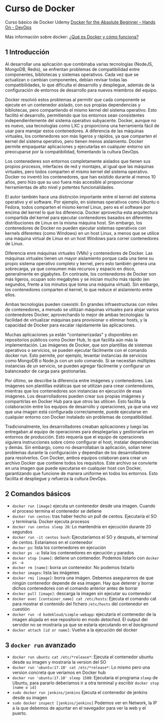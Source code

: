 # Curso de Docker

Curso básico de Docker Udemy [Docker for the Absolute Beginner - Hands On - DevOps](https://www.udemy.com/course/learn-docker/)

Más información sobre docker: [¿Qué es Docker y cómo funciona?](https://www.redhat.com/es/topics/containers/what-is-docker)

## 1 Introducción

Al desarrollar una aplicación que combinaba varias tecnologías (NodeJS, MongoDB, Redis), se enfrentan problemas de compatibilidad entre componentes, bibliotecas y sistemas operativos. Cada vez que se actualizan o cambian componentes, debían revisar todas las compatibilidades, lo que dificulta el desarrollo y despliegue, además de la configuración de entornos de desarrollo para nuevos miembros del equipo.

Docker resolvió estos problemas al permitir que cada componente se ejecute en un contenedor aislado, con sus propias dependencias y bibliotecas, pero compartiendo el mismo kernel del sistema operativo. Esto facilitó el desarrollo, permitiendo que los entornos sean consistentes independientemente del sistema operativo subyacente. Docker, aunque no es nuevo, usa tecnologías como LXC y proporciona una herramienta fácil de usar para manejar estos contenedores. A diferencia de las máquinas virtuales, los contenedores son más ligeros y rápidos, ya que comparten el kernel del sistema operativo, pero tienen menos aislamiento. Docker permite empaquetar aplicaciones y ejecutarlas en cualquier entorno sin preocuparse por la compatibilidad, fomentando la cultura DevOps.

Los contenederes son entornos completamente aislados que tienen sus propios procesos, interfaces de red y montajes, al igual que las máquinas virtuales, pero todos comparten el mismo kernel del sistema operativo. Docker no inventó los contenedores, que han existido durante al menos 10 años, pero hizo que su uso fuera más accesible al proporcionar herramientas de alto nivel y potentes funcionalidades.

El autor también hace una distinción importante entre el kernel del sistema operativo y el software. Por ejemplo, en sistemas operativos como Ubuntu o Fedora, todos comparten el mismo kernel Linux, pero es el software por encima del kernel lo que los diferencia. Docker aprovecha esta arquitectura compartida del kernel para ejecutar contenedores basados en diferentes distribuciones de Linux en la misma máquina host. Sin embargo, los contenedores de Docker no pueden ejecutar sistemas operativos con kernels diferentes (como Windows) en un host Linux, a menos que se utilice una máquina virtual de Linux en un host Windows para correr contenedores de Linux.

Diferencia enre máquinas virtuales (VMs) y contenedores de Docker. Las máquinas virtuales tienen un mayor aislamiento porque cada una tiene su propio sistema operativo completo y kernel, pero esto también genera una sobrecarga, ya que consumen más recursos y espacio en disco, generalmente en gigabytes. En contraste, los contenedores de Docker son más ligeros, ocupan solo megabytes y se inician mucho más rápido (en segundos, frente a los minutos que toma una máquina virtual). Sin embargo, los contenedores comparten el kernel, lo que reduce el aislamiento entre ellos.

Ambas tecnologías pueden coexistir. En grandes infraestructuras con miles de contenedores, a menudo se utilizan máquinas virtuales para alojar varios contenedores Docker, aprovechando lo mejor de ambas tecnologías: la facilidad de virtualizar máquinas para provisionar o eliminar hosts, y la capacidad de Docker para escalar rápidamente las aplicaciones.

Muchas aplicaciones ya están "containerizadas" y disponibles en repositorios públicos como Docker Hub, lo que facilita aún más la implementación. Las imágenes de Docker, que son plantillas de sistemas operativos o servicios, se pueden ejecutar fácilmente con el comando docker run. Esto permite, por ejemplo, levantar instancias de servicios como MongoDB o Node.js con un solo comando. Si se necesitan múltiples instancias de un servicio, se pueden agregar fácilmente y configurar un balanceador de carga para gestionarlas.

Por último, se describe la diferencia entre imágenes y contenedores. Las imágenes son plantillas estáticas que se utilizan para crear contenedores, mientras que los contenedores son instancias en ejecución de esas imágenes. Los desarrolladores pueden crear sus propias imágenes y compartirlas en Docker Hub para que otros las utilicen. Esto facilita la colaboración entre los equipos de desarrollo y operaciones, ya que una vez que una imagen está configurada correctamente, puede ejecutarse en cualquier entorno con Docker instalado sin problemas de compatibilidad.

Tradicionalmente, los desarrolladores creaban aplicaciones y luego las entregaban al equipo de operaciones para desplegarlas y gestionarlas en entornos de producción. Esto requería que el equipo de operaciones siguiera instrucciones sobre cómo configurar el host, instalar dependencias y demás. Sin embargo, como no desarrollaban la aplicación, solían tener problemas durante la configuración y dependían de los desarrolladores para resolverlos. Con Docker, ambos equipos colaboran para crear un archivo Docker que contiene todos los requisitos. Este archivo se convierte en una imagen que puede ejecutarse en cualquier host con Docker, garantizando que funcione de manera uniforme en todos los entornos. Esto facilita el despliegue y refuerza la cultura DevOps.

## 2 Comandos básicos

- `docker run [image]` ejecuta un contenedor desde una imagen. Cuando el proceso termina el contenedor se detiene
- `docker run centos`: tras haber hecho un pull de centos. Ejecutaría el SO y terminaría. Docker ejecuta procesos
- `docker run centos sleep 20`: Lo mantendría en ejecución durante 20 segundos
- `docker run -it centos bash`: Ejecutaríamos el SO y después, el terminal de centos. Estaríamos en el contenedor
- `docker ps`: lista los contenedores en ejecución
- `docker ps -a`: lista los contenedores en ejecución y parados
- `docker stop [name]`: detiene un contenedor. Podemos listarlo con `docker ps -a`
- `docker rm [name]`: borra un contenedor. No podemos listarlo
- `docker images`: lista las imágenes
- `docker rmi [image]`: borra una imágen. Debemos asegurarnos de que ningún contenedor depende de esa imagen. Hay que detener y borrar dichos contenedores con el comando anterior antes de borrar
- `docker pull [image]`: descarga la imagen sin ejecutar su contenedor
- `docker exec [container_name] cat /etc/hosts`: Ejecuta el comando cat para mostrar el contenido del fichero `/etc/hosts` del contenedor en cuestión
- `docker run -d kodekloud/simple-webapp`: ejecutaría el contenedor de la imagen alojada en ese repositorio en modo _detached_. El output del servidor no se mostraría ya que se estaría ejecutando en el _background_
- `docker attach [id or name]`: Vuelve a la ejecución del docker

## 3 `docker run` avanzado

- `docker run ubuntu cat /etc/*release*`: Ejecuta el contenedor ubuntu desde su imagen y mostraría la version del SO
- `docker run 'ubuntu:17.10' cat /etc/*release*`: Lo mismo pero una version concreta que veríamos en Docker hub
- `docker run 'ubuntu:17.10' sleep 1500`: Ejecutaria el programa `sleep` de Ubuntu, para pararlo deberíamos ir a otra terminal y escribir `docker stop [name o id]`
- `sudo docker run jenkins/jenkins` Ejecuta el contenedor de jenkins desde su imagen
- `sudo docker inspect [jenkins/jenkins]` Podemos ver en Network, la IP a la que debemos de apuntar en el navegador para ver la web y el puerto.

